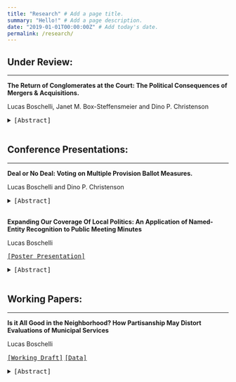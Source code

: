 ```yaml
---
title: "Research" # Add a page title.
summary: "Hello!" # Add a page description.
date: "2019-01-01T00:00:00Z" # Add today's date.
permalink: /research/
---
```

## Under Review:
---
 **The Return of Conglomerates at the Court: The Political Consequences of Mergers & Acquisitions.**

 Lucas Boschelli, Janet M. Box-Steffensmeier and Dino P. Christenson 
 <details> 
  <summary>
 <kbd>[Abstract]</kbd>
  </summary>
  <blockquote>
    Increasingly, corporations expand through the creation or acquisition of new subsidiary companies. Despite the commonality of the practice, little is known regarding how it influences corporations’—and by extension, their subsidiaries’—political behavior. This paper analyzes how subsidiaries shape corporations’ political interests and collaborations as they seek to influence the Supreme Court. To accomplish this, we construct a historical dataset of the acquisitions and mergers of a politically active sample of Fortune 500 corporations (spanning various industries and sizes) that we combine with their history of filing amicus curiae briefs to the Court. Through social network and longitudinal analyses, we analyze whether and how corporations change their targeted issue areas, collaborations and political success following consolidation. While mergers and acquisitions have no effect on the quantity of actions or success before the Court, they expand the issues of political interest for corporations, making them information brokers in their new political network.
  </blockquote>
</details>


<br/>

## Conference Presentations:
---
**Deal or No Deal: Voting on Multiple Provision Ballot Measures.**

Lucas Boschelli and Dino P. Christenson 
 <details> 
  <summary>
 <kbd>[Abstract]</kbd>
  </summary>
  <blockquote>
    Ballot measures provide a unique instance of direct democracy in which voters have a say in a state’s legislative process. However, voters vary in how they understand and evaluate these measures, many of which can be relatively complicated and comprised of multiple provisions. Are voters deliberate legislators, or do they instead rely on heuristics to guide their final decision? When multiple provisions exist, how do voters weigh their varying support in their calculus of overall support for the measure? To examine these questions, we conduct a novel survey utilizing three real ballot measures under consideration during the 2022 Missouri midterm election cycle. By experimentally assigning how we ask respondents for their support of a given ballot, we garner insight into how voters approach voting on ballots and their greater decision-making process. We find evidence of a negativity bias, which is strongest on the most complex and least polarized issue
  </blockquote>
</details>

\
**Expanding Our Coverage Of Local Politics: An Application of Named-Entity Recognition to Public Meeting Minutes**

Lucas Boschelli 

[<kbd>[Poster Presentation]</kbd>](https://www.dropbox.com/s/7cj2i37lnvq5y0h/BoschelliLucasPoster.pdf?dl=0)



 <details> 
  <summary>
 <kbd>[Abstract]</kbd>
  </summary>
  <blockquote>
    Beyond voting records, public meeting minutes have become a key source of political participation data for many researchers within local politics. Their ability to provide records of individual participation and identifying characteristics such as one's name, address, and original comment has made them invaluable to the study of urban politics. However, finding, scraping, and transforming these meeting minutes into sufficiently detailed and usable data has historically been a labor-intensive task due to how meeting minutes are recorded and stored. This paper attempts to accomplish two goals. The first goal is to set a framework for using public meeting minutes and provide an initial guide for researchers trying to use them. The second is to present a streamlined process to parse meeting minutes through an application of named-entity recognition. To contextualize both goals, I provide a case study from St. Louis County that examines public meeting participants across three distinct levels of local government.
  </blockquote>
</details>



<br/>

## Working Papers:
---
**Is it All Good in the Neighborhood? How Partisanship May Distort Evaluations of Municipal Services**

Lucas Boschelli 

[<kbd>[Working Draft]</kbd>](https://www.dropbox.com/s/nadhfh4lfdrf6hd/Paper_3_Local_Partisan_Evaluations_Draft.pdf?dl=0) [<kbd>[Data]</kbd>](https://www.dropbox.com/s/7cj2i37lnvq5y0h/BoschelliLucasPoster.pdf?dl=0)
<details> 
  <summary>
 <kbd>[Abstract]</kbd>
  </summary>
  <blockquote>
    Do voters retrospectively evaluate municipal services? Previous work within local politics would suggest that voters form their evaluations based on the quality of the service and their access to it. Instead, I argue that voters evaluate associated services through a partisan lens rather than objective performance due to the nationalization of a particular state and local political issues. This process occurs when local services become polarized at the national level, with the two parties being associated with distinct and opposing views on those services. I attempt to test this argument through a cross-sectional analysis of local school and police evaluations.  The results confirm that for polarized services such as policing, individuals have a systematic bias in favor of their party's position regardless of the service's objective performance. Additionally, I find that this bias exists regardless of the partisan control of state and local governments. These findings provide insight as to how nationalization shapes retrospective evaluations of government performance and carry with them implications for the future of local accountability.
  </blockquote>
</details>




